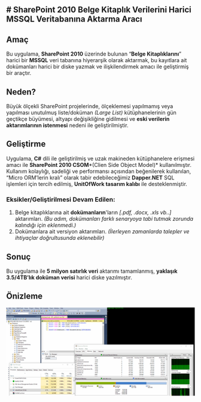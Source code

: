 ## # SharePoint 2010 Belge Kitaplık Verilerini Harici MSSQL Veritabanına Aktarma Aracı

## Amaç
Bu uygulama, **SharePoint 2010** üzerinde bulunan “**Belge Kitaplıklarını**” harici bir **MSSQL** veri tabanına hiyerarşik olarak aktarmak, bu kayıtlara ait dokümanları harici bir diske yazmak ve ilişkilendirmek amacı ile geliştirmiş bir araçtır.

## Neden?
Büyük ölçekli SharePoint projelerinde, ölçeklemesi yapılmamış veya yapılması unutulmuş liste/doküman *(Large List)* kütüphanelerinin gün geçtikçe büyümesi, altyapı değişikliğine gidilmesi ve **eski verilerin aktarımlarının istenmesi** nedeni ile geliştirilmiştir.

## Geliştirme
Uygulama, **C#** dili ile geliştirilmiş ve uzak makineden kütüphanelere erişmesi amacı ile **SharePoint 2010 CSOM***(Clien Side Object Model)* kullanılmıştır. Kullanım kolaylığı, sadeliği ve performansı açısından beğenilerek kullanılan, “Micro ORM’lerin kralı” olarak tabir edebileceğimiz **Dapper.NET** SQL işlemleri için tercih edilmiş, **UnitOfWork tasarım kalıbı** ile desteklenmiştir.

### Eksikler/Geliştirilmesi Devam Edilen:
1. Belge kitaplıklarına ait **dokümanların**'ların *[.pdf, .docx, .xls vb..]* aktarımları. *(Bu adım, dokümanları farklı senaryoya tabi tutmak zorunda kalındığı için eklenmedi.)* 
2. Dokümanlara ait versiyon aktarımları. *(İlerleyen zamanlarda talepler ve ihtiyaçlar doğrultusunda eklenebilir)*

## Sonuç
Bu uygulama ile **5 milyon satırlık veri** aktarımı tamamlanmış, **yaklaşık 3.5/4TB’lık doküman verisi** harici diske yazılmıştır.

## Önizleme
![SharePoint 2010 Belge Kitaplık Verilerini Harici MSSQL Veritabanına Aktarma Aracı](https://raw.githubusercontent.com/tahaipek/SharePoint2010ExportToExternalDb/master/Preview.gif)


